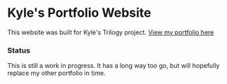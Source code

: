 <h1>Kyle's  Portfolio Website</h1>
<p>This website was built for Kyle's Trilogy project. <a href="https://gnefkow.github.io/Basic-Portfolio/" target="_blank">View my portfolio here</a> </p>


<h3>  Status</h3>
<p>This is still a work in progress. It has a long way too go, but will  hopefully replace my other portfolio in time.</p>
